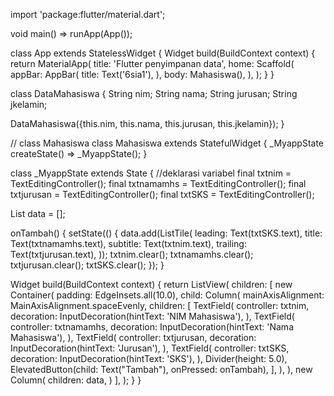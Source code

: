 import 'package:flutter/material.dart';

void main() => runApp(App());

class App extends StatelessWidget {
  Widget build(BuildContext context) {
    return MaterialApp(
      title: 'Flutter penyimpanan data',
      home: Scaffold(
        appBar: AppBar(
          title: Text('6sia1'),
        ),
        body: Mahasiswa(),
      ),
    );
  }
}

class DataMahasiswa {
  String nim;
  String nama;
  String jurusan;
  String jkelamin;

  DataMahasiswa({this.nim, this.nama, this.jurusan, this.jkelamin});
}

// class Mahasiswa
class Mahasiswa extends StatefulWidget {
  _MyappState createState() => _MyappState();
}

class _MyappState extends State<Mahasiswa> {
  //deklarasi variabel
  final txtnim = TextEditingController();
  final txtnamamhs = TextEditingController();
  final txtjurusan = TextEditingController();
  final txtSKS = TextEditingController();

  List<Widget> data = [];

  onTambah() {
    setState(() {
      data.add(ListTile(
        leading: Text(txtSKS.text),
        title: Text(txtnamamhs.text),
        subtitle: Text(txtnim.text),
        trailing: Text(txtjurusan.text),
      ));
      txtnim.clear();
      txtnamamhs.clear();
      txtjurusan.clear();
      txtSKS.clear();
    });
  }

  Widget build(BuildContext context) {
    return ListView(
      children: <Widget>[
        new Container(
          padding: EdgeInsets.all(10.0),
          child: Column(
            mainAxisAlignment: MainAxisAlignment.spaceEvenly,
            children: <Widget>[
              TextField(
                controller: txtnim,
                decoration: InputDecoration(hintText: 'NIM Mahasiswa'),
              ),
              TextField(
                controller: txtnamamhs,
                decoration: InputDecoration(hintText: 'Nama Mahasiswa'),
              ),
              TextField(
                controller: txtjurusan,
                decoration: InputDecoration(hintText: 'Jurusan'),
              ),
              TextField(
                controller: txtSKS,
                decoration: InputDecoration(hintText: 'SKS'),
              ),
              Divider(height: 5.0),
              ElevatedButton(child: Text("Tambah"), onPressed: onTambah),
            ],
          ),
        ),
        new Column(
          children: data,
        )
      ],
    );
  }
}
